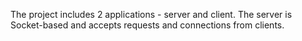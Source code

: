 The project includes 2 applications - server and client. The server is Socket-based and accepts requests and connections from clients.
